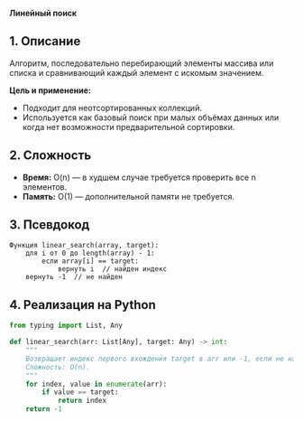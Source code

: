 **Линейный поиск**

## 1. Описание
Алгоритм, последовательно перебирающий элементы массива или списка и сравнивающий каждый элемент с искомым значением.

**Цель и применение:**
- Подходит для неотсортированных коллекций.
- Используется как базовый поиск при малых объёмах данных или когда нет возможности предварительной сортировки.

## 2. Сложность
- **Время:** O(n) — в худшем случае требуется проверить все n элементов.
- **Память:** O(1) — дополнительной памяти не требуется.

## 3. Псевдокод
```text
Функция linear_search(array, target):
    для i от 0 до length(array) - 1:
        если array[i] == target:
            вернуть i  // найден индекс
    вернуть -1  // не найден
```

## 4. Реализация на Python
```python
from typing import List, Any

def linear_search(arr: List[Any], target: Any) -> int:
    """
    Возвращает индекс первого вхождения target в arr или -1, если не найден.
    Сложность: O(n).
    """
    for index, value in enumerate(arr):
        if value == target:
            return index
    return -1
```

